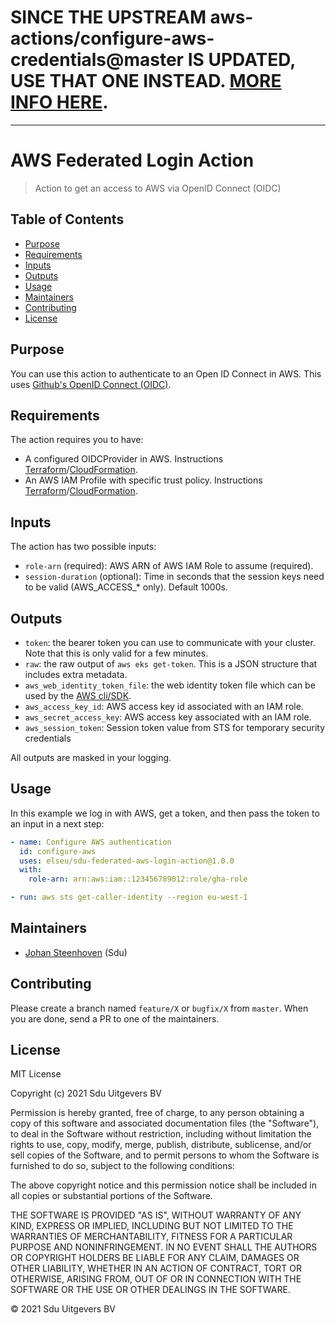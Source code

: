 
# SINCE THE UPSTREAM aws-actions/configure-aws-credentials@master IS UPDATED, USE THAT ONE INSTEAD. [MORE INFO HERE](https://github.com/elseu/sdu-awesome-actions#login-to-aws).

------------
# AWS Federated Login Action

> Action to get an access to AWS via OpenID Connect (OIDC)

## Table of Contents <!-- omit in toc -->

- [Purpose](#purpose)
- [Requirements](#requirements)
- [Inputs](#inputs)
- [Outputs](#outputs)
- [Usage](#usage)
- [Maintainers](#maintainers)
- [Contributing](#contributing)
- [License](#license)

## Purpose

You can use this action to authenticate to an Open ID Connect in AWS. This uses [Github's OpenID Connect (OIDC)](https://github.com/github/roadmap/issues/249.).

## Requirements

The action requires you to have:
* A configured OIDCProvider in AWS. Instructions [Terraform](https://stackoverflow.com/a/69243572/16982049)/[CloudFormation](https://awsteele.com/blog/2021/09/15/aws-federation-comes-to-github-actions.html).
* An AWS IAM Profile with specific trust policy. Instructions [Terraform](https://stackoverflow.com/a/69243572/16982049)/[CloudFormation](https://awsteele.com/blog/2021/09/15/aws-federation-comes-to-github-actions.html).

## Inputs

The action has two possible inputs:

* `role-arn` (required): AWS ARN of AWS IAM Role to assume (required).
* `session-duration` (optional): Time in seconds that the session keys need to be valid (AWS_ACCESS_* only). Default 1000s. 

## Outputs

* `token`: the bearer token you can use to communicate with your cluster. Note that this is only valid for a few minutes.
* `raw`: the raw output of `aws eks get-token`. This is a JSON structure that includes extra metadata.
* `aws_web_identity_token_file`: the web identity token file which can be used by the [AWS cli/SDK](https://docs.aws.amazon.com/cli/latest/userguide/cli-configure-role.html#cli-configure-role-oidc).
* `aws_access_key_id`: AWS access key id associated with an IAM role.
* `aws_secret_access_key`: AWS access key associated with an IAM role.
* `aws_session_token`: Session token value from STS for temporary security credentials 

All outputs are masked in your logging.

## Usage

In this example we log in with AWS, get a token, and then pass the token to an input in a next step:

```yaml
- name: Configure AWS authentication
  id: configure-aws
  uses: elseu/sdu-federated-aws-login-action@1.0.0
  with:
    role-arn: arn:aws:iam::123456789012:role/gha-role

- run: aws sts get-caller-identity --region eu-west-1

```


## Maintainers

- [Johan Steenhoven](https://github.com/sbkg0002) (Sdu)

## Contributing

Please create a branch named `feature/X` or `bugfix/X` from `master`. When you are done, send a PR to one of the maintainers.

## License

MIT License

Copyright (c) 2021 Sdu Uitgevers BV

Permission is hereby granted, free of charge, to any person obtaining a copy
of this software and associated documentation files (the "Software"), to deal
in the Software without restriction, including without limitation the rights
to use, copy, modify, merge, publish, distribute, sublicense, and/or sell
copies of the Software, and to permit persons to whom the Software is
furnished to do so, subject to the following conditions:

The above copyright notice and this permission notice shall be included in all
copies or substantial portions of the Software.

THE SOFTWARE IS PROVIDED "AS IS", WITHOUT WARRANTY OF ANY KIND, EXPRESS OR
IMPLIED, INCLUDING BUT NOT LIMITED TO THE WARRANTIES OF MERCHANTABILITY,
FITNESS FOR A PARTICULAR PURPOSE AND NONINFRINGEMENT. IN NO EVENT SHALL THE
AUTHORS OR COPYRIGHT HOLDERS BE LIABLE FOR ANY CLAIM, DAMAGES OR OTHER
LIABILITY, WHETHER IN AN ACTION OF CONTRACT, TORT OR OTHERWISE, ARISING FROM,
OUT OF OR IN CONNECTION WITH THE SOFTWARE OR THE USE OR OTHER DEALINGS IN THE
SOFTWARE.

© 2021 Sdu Uitgevers BV
